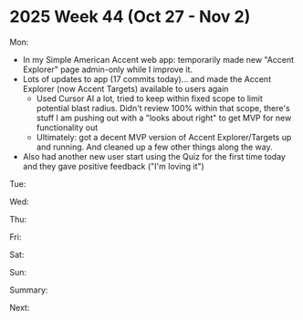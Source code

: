 # 2025 Week 44 (Oct 27 - Nov 2)

Mon:
- In my Simple American Accent web app: temporarily made new "Accent Explorer" page admin-only while I improve it.
- Lots of updates to app (17 commits today)... and made the Accent Explorer (now Accent Targets) available to users again
  - Used Cursor AI a lot, tried to keep within fixed scope to limit potential blast radius. Didn't review 100% within that scope, there's stuff I am pushing out with a "looks about right" to get MVP for new functionality out
  - Ultimately: got a decent MVP version of Accent Explorer/Targets up and running. And cleaned up a few other things along the way.
- Also had another new user start using the Quiz for the first time today and they gave positive feedback ("I'm loving it")

Tue:

Wed:

Thu:

Fri:

Sat:

Sun:

Summary:

Next:

